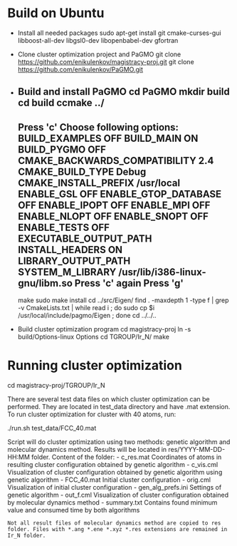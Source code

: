 Build on Ubuntu
===============

* Install all needed packages
    sudo apt-get install git cmake-curses-gui libboost-all-dev libgsl0-dev libopenbabel-dev gfortran

* Clone cluster optimization project and PaGMO
    git clone https://github.com/enikulenkov/magistracy-proj.git
    git clone https://github.com/enikulenkov/PaGMO.git

* Build and install PaGMO
    cd PaGMO
    mkdir build
    cd build
    ccmake ../
    ------------------------------------------------------------------
    Press 'c'
    Choose following options:
    BUILD_EXAMPLES                   OFF
    BUILD_MAIN                       ON
    BUILD_PYGMO                      OFF
    CMAKE_BACKWARDS_COMPATIBILITY    2.4
    CMAKE_BUILD_TYPE                 Debug
    CMAKE_INSTALL_PREFIX             /usr/local
    ENABLE_GSL                       OFF
    ENABLE_GTOP_DATABASE             OFF
    ENABLE_IPOPT                     OFF
    ENABLE_MPI                       OFF
    ENABLE_NLOPT                     OFF
    ENABLE_SNOPT                     OFF
    ENABLE_TESTS                     OFF
    EXECUTABLE_OUTPUT_PATH           
    INSTALL_HEADERS                  ON
    LIBRARY_OUTPUT_PATH              
    SYSTEM_M_LIBRARY                 /usr/lib/i386-linux-gnu/libm.so
    Press 'c' again
    Press 'g'
    ------------------------------------------------------------------
    make
    sudo make install
    cd ../src/Eigen/
    find . -maxdepth 1 -type f | grep -v CmakeLists.txt | while read i ; do sudo cp $i /usr/local/include/pagmo/Eigen ; done
    cd ../../..

* Build cluster optimization program
   cd magistracy-proj
   ln -s build/Options-linux Options
   cd TGROUP/Ir_N/
   make

Running cluster optimization
============================
  cd magistracy-proj/TGROUP/Ir_N

  There are several test data files on which cluster optimization can be
  performed. They are located in test_data directory and have .mat extension.
  To run cluster optimization for cluster with 40 atoms, run:

  ./run.sh test_data/FCC_40.mat

  Script will do cluster optimization using two methods: genetic algorithm and
  molecular dynamics method. Results will be located in res/YYYY-MM-DD-HH:MM
  folder. Content of the folder:
    - c_res.mat          Coordinates of atoms in resulting cluster configuration
                         obtained by genetic algorithm
    - c_vis.cml          Visualization of cluster configuration obtained by genetic
                         algorithm
                         using genetic algorithm
    - FCC_40.mat         Initial cluster configuration
    - orig.cml           Visualization of initial cluster configuration
    - gen_alg_prefs.ini  Settings of genetic algorithm
    - out_f.cml          Visualization of cluster configuration obtained by
                         molecular dynamics method
    - summary.txt        Contains found minimum value and consumed time by
                         both algorithms
   
    Not all result files of molecular dynamics method are copied to res
    folder. Files with *.ang *.ene *.xyz *.res extensions are remained in
    Ir_N folder.
